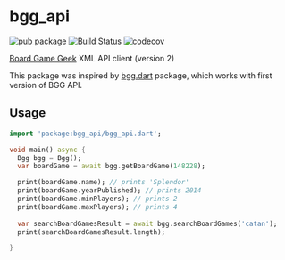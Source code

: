 # bgg_api

[![pub package](https://img.shields.io/pub/v/bgg_api.svg)](https://pub.dartlang.org/packages/bgg_api) [![Build Status](https://travis-ci.org/bartektartanus/bgg_api.svg?branch=master)](https://travis-ci.org/bartektartanus/bgg_api) [![codecov](https://codecov.io/gh/bartektartanus/bgg_api/branch/master/graph/badge.svg)](https://codecov.io/gh/bartektartanus/bgg_api)


[Board Game Geek][BGG] XML API client (version 2)

This package was inspired by [bgg.dart](https://github.com/matanlurey/bgg.dart) package, which works with first version of BGG API. 

[BGG]: https://boardgamegeek.com

## Usage

```dart
import 'package:bgg_api/bgg_api.dart';

void main() async {
  Bgg bgg = Bgg();
  var boardGame = await bgg.getBoardGame(148228);

  print(boardGame.name); // prints 'Splendor'
  print(boardGame.yearPublished); // prints 2014
  print(boardGame.minPlayers); // prints 2
  print(boardGame.maxPlayers); // prints 4
  
  var searchBoardGamesResult = await bgg.searchBoardGames('catan');
  print(searchBoardGamesResult.length);

}
```